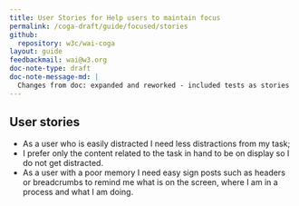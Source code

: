 ```yaml
---
title: User Stories for Help users to maintain focus
permalink: /coga-draft/guide/focused/stories
github:
  repository: w3c/wai-coga
layout: guide
feedbackmail: wai@w3.org
doc-note-type: draft
doc-note-message-md: |
  Changes from doc: expanded and reworked - included tests as stories
---
```


## User stories

- As a user who is easily distracted I need less distractions from my task;
- I prefer only the content related to the task in hand to be on display so I do not get distracted.
- As a user with a poor memory I need easy sign posts such as headers or breadcrumbs to remind me what is on the screen, where I am in a process and what I am doing.
